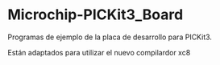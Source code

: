 Microchip-PICKit3_Board
=======================
Programas de ejemplo de la placa de desarrollo para PICKit3.

Están adaptados para utilizar el nuevo compilardor xc8

